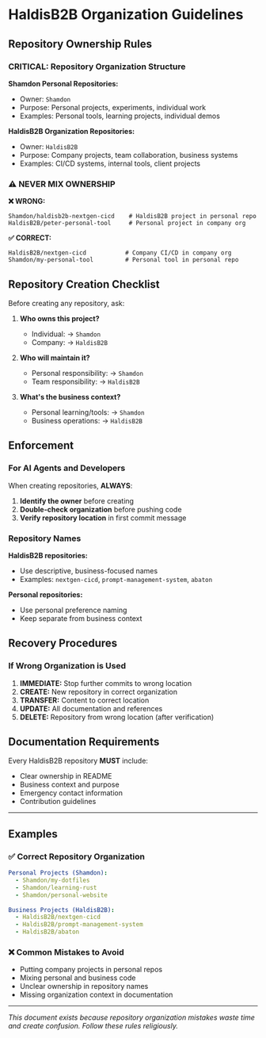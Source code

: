 # HaldisB2B Organization Guidelines

## Repository Ownership Rules

### CRITICAL: Repository Organization Structure

**Shamdon Personal Repositories:**
- Owner: `Shamdon` 
- Purpose: Personal projects, experiments, individual work
- Examples: Personal tools, learning projects, individual demos

**HaldisB2B Organization Repositories:**
- Owner: `HaldisB2B`
- Purpose: Company projects, team collaboration, business systems
- Examples: CI/CD systems, internal tools, client projects

### ⚠️ NEVER MIX OWNERSHIP

**❌ WRONG:**
```
Shamdon/haldisb2b-nextgen-cicd    # HaldisB2B project in personal repo
HaldisB2B/peter-personal-tool     # Personal project in company org
```

**✅ CORRECT:**
```
HaldisB2B/nextgen-cicd           # Company CI/CD in company org
Shamdon/my-personal-tool         # Personal tool in personal repo
```

## Repository Creation Checklist

Before creating any repository, ask:

1. **Who owns this project?**
   - Individual: → `Shamdon`
   - Company: → `HaldisB2B`

2. **Who will maintain it?**
   - Personal responsibility: → `Shamdon`
   - Team responsibility: → `HaldisB2B`

3. **What's the business context?**
   - Personal learning/tools: → `Shamdon`
   - Business operations: → `HaldisB2B`

## Enforcement

### For AI Agents and Developers

When creating repositories, **ALWAYS**:

1. **Identify the owner** before creating
2. **Double-check organization** before pushing code
3. **Verify repository location** in first commit message

### Repository Names

**HaldisB2B repositories:**
- Use descriptive, business-focused names
- Examples: `nextgen-cicd`, `prompt-management-system`, `abaton`

**Personal repositories:**
- Use personal preference naming
- Keep separate from business context

## Recovery Procedures

### If Wrong Organization is Used

1. **IMMEDIATE:** Stop further commits to wrong location
2. **CREATE:** New repository in correct organization  
3. **TRANSFER:** Content to correct location
4. **UPDATE:** All documentation and references
5. **DELETE:** Repository from wrong location (after verification)

## Documentation Requirements

Every HaldisB2B repository **MUST** include:

- Clear ownership in README
- Business context and purpose
- Emergency contact information
- Contribution guidelines

---

## Examples

### ✅ Correct Repository Organization

```yaml
Personal Projects (Shamdon):
  - Shamdon/my-dotfiles
  - Shamdon/learning-rust
  - Shamdon/personal-website
  
Business Projects (HaldisB2B):
  - HaldisB2B/nextgen-cicd
  - HaldisB2B/prompt-management-system
  - HaldisB2B/abaton
```

### ❌ Common Mistakes to Avoid

- Putting company projects in personal repos
- Mixing personal and business code
- Unclear ownership in repository names
- Missing organization context in documentation

---

*This document exists because repository organization mistakes waste time and create confusion. Follow these rules religiously.*